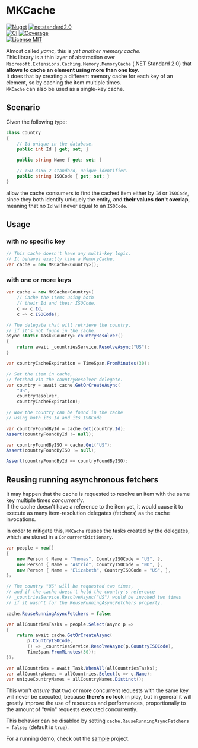 # MKCache

[![Nuget](https://img.shields.io/nuget/v/MKCache)](https://www.nuget.org/packages/MKCache)
[![netstandard2.0](https://img.shields.io/badge/netstandard-2.0-blue)](https://docs.microsoft.com/en-us/dotnet/standard/net-standard#net-implementation-support)
<br/>
[![CI](https://img.shields.io/github/workflow/status/tommasobertoni/MKCache/CI/main)](https://github.com/tommasobertoni/MKCache/actions?query=workflow%3ACI+branch%3Amain)
[![Coverage](https://img.shields.io/coveralls/github/tommasobertoni/MKCache/main)](https://coveralls.io/github/tommasobertoni/MKCache?branch=main)
<br/>
[![License MIT](https://img.shields.io/badge/license-MIT-green)](LICENSE)

Almost called *yamc*, this is *yet another memory cache*.
<br />
This library is a thin layer of abstraction over `Microsoft.Extensions.Caching.Memory.MemoryCache` (.NET Standard 2.0) that **allows to cache an element using more than one key**.
<br/>
It does that by creating a different memory cache for each key of an element, so by caching the item multiple times.
<br/>
`MKCache` can also be used as a single-key cache.

## Scenario

Given the following type:

```csharp
class Country
{
    // Id unique in the database.
    public int Id { get; set; }

    public string Name { get; set; }

    // ISO 3166-2 standard, unique identifier.
    public string ISOCode { get; set; }
}
```

allow the cache consumers to find the cached item either by `Id` or `ISOCode`,
since they both identify uniquely the entity, and **their values don't overlap**,
meaning that no `Id` will never equal to an `ISOCode`.

## Usage

### with no specific key

```csharp
// This cache doesn't have any multi-key logic.
// It behaves exactly like a MemoryCache.
var cache = new MKCache<Country>();
```

### with one or more keys

```csharp
var cache = new MKCache<Country>(
    // Cache the items using both
    // their Id and their ISOCode.
    c => c.Id,
    c => c.ISOCode);

// The delegate that will retrieve the country,
// if it's not found in the cache.
async static Task<Country> countryResolver()
{
    return await _countriesService.ResolveAsync("US");
}

var countryCacheExpiration = TimeSpan.FromMinutes(30);

// Set the item in cache,
// fetched via the countryResolver delegate.
var country = await cache.GetOrCreateAsync(
    "US",
    countryResolver,
    countryCacheExpiration);

// Now the country can be found in the cache
// using both its Id and its ISOCode

var countryFoundById = cache.Get(country.Id);
Assert(countryFoundById != null);

var countryFoundByISO = cache.Get("US");
Assert(countryFoundByISO != null);

Assert(countryFoundById == countryFoundByISO);
```

## Reusing running asynchronous fetchers

It may happen that the cache is requested to resolve an item with the same key multiple times *concurrently*.
<br/>
If the cache doesn't have a reference to the item yet, it would cause it to execute as many item-resolution delegates (fetchers)
as the cache invocations.

In order to mitigate this, `MKCache` reuses the tasks created by the delegates, which are stored in a `ConcurrentDictionary`.

```csharp
var people = new[]
{
    new Person { Name = "Thomas", CountryISOCode = "US", },
    new Person { Name = "Astrid", CountryISOCode = "NO", },
    new Person { Name = "Elizabeth", CountryISOCode = "US", },
};

// The country "US" will be requested two times,
// and if the cache doesn't hold the country's reference
// _countriesService.ResolveAsync("US") would be invoked two times
// if it wasn't for the ReuseRunningAsyncFetchers property.

cache.ReuseRunningAsyncFetchers = false;

var allCountriesTasks = people.Select(async p =>
{
    return await cache.GetOrCreateAsync(
        p.CountryISOCode,
        () => _countriesService.ResolveAsync(p.CountryISOCode),
        TimeSpan.FromMinutes(30));
});

var allCountries = await Task.WhenAll(allCountriesTasks);
var allCountryNames = allCountries.Select(c => c.Name);
var uniqueCountryNames = allCountryNames.Distinct();
```

This won't *ensure* that two or more concurrent requests with the same key will never be executed,
because **there's no lock** in play, but in general it will greatly improve the use of resources
and performances, proportionally to the amount of "twin" requests executed concurrently.

This behavior can be disabled by setting `cache.ReuseRunningAsyncFetchers = false;` (default is `true`).

For a running demo, check out the [sample](samples/MKCache.Sample/) project.

